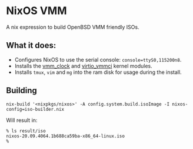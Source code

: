 # NixOS VMM

A nix expression to build OpenBSD VMM friendly ISOs.

## What it does:

- Configures NixOS to use the serial console: `console=ttyS0,115200n8`.
- Installs the [vmm_clock](https://github.com/voutilad/vmm_clock) and [virtio_vmmci](https://github.com/voutilad/virtio_vmmci) kernel modules.
- Installs `tmux`, `vim` and `mg` into the ram disk for usage during the
  install.

## Building

```
nix-build '<nixpkgs/nixos>' -A config.system.build.isoImage -I nixos-config=iso-builder.nix
```

Will result in:

```
% ls result/iso
nixos-20.09.4064.1b688ca59ba-x86_64-linux.iso
%
```
